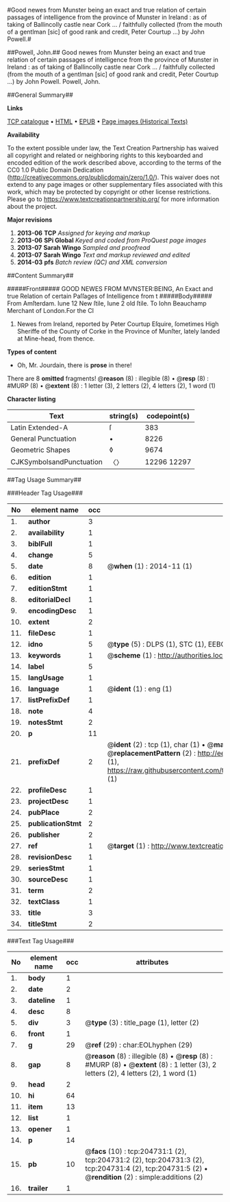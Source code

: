 #Good newes from Munster being an exact and true relation of certain passages of intelligence from the province of Munster in Ireland : as of taking of Ballincolly castle near Cork ... / faithfully collected (from the mouth of a gentlman [sic] of good rank and credit, Peter Courtup ...) by John Powell.#

##Powell, John.##
Good newes from Munster being an exact and true relation of certain passages of intelligence from the province of Munster in Ireland : as of taking of Ballincolly castle near Cork ... / faithfully collected (from the mouth of a gentlman [sic] of good rank and credit, Peter Courtup ...) by John Powell.
Powell, John.

##General Summary##

**Links**

[TCP catalogue](http://www.ota.ox.ac.uk/tcp/)  • 
[HTML](http://tei.it.ox.ac.uk/tcp/Texts-HTML/free/B28/B28287.html)  • 
[EPUB](http://tei.it.ox.ac.uk/tcp/Texts-EPUB/free/B28/B28287.epub) • 
[Page images (Historical Texts)](https://historicaltexts.jisc.ac.uk/eebo-10599384e)

**Availability**

To the extent possible under law, the Text Creation Partnership has waived all copyright and related or neighboring rights to this keyboarded and encoded edition of the work described above, according to the terms of the CC0 1.0 Public Domain Dedication (http://creativecommons.org/publicdomain/zero/1.0/). This waiver does not extend to any page images or other supplementary files associated with this work, which may be protected by copyright or other license restrictions. Please go to https://www.textcreationpartnership.org/ for more information about the project.

**Major revisions**

1. __2013-06__ __TCP__ *Assigned for keying and markup*
1. __2013-06__ __SPi Global__ *Keyed and coded from ProQuest page images*
1. __2013-07__ __Sarah Wingo__ *Sampled and proofread*
1. __2013-07__ __Sarah Wingo__ *Text and markup reviewed and edited*
1. __2014-03__ __pfs__ *Batch review (QC) and XML conversion*

##Content Summary##

#####Front#####
GOOD NEWES FROM MVNSTER:BEING, An Exact and true Relation of certain Paſſages of Intelligence from t
#####Body#####
From Amſterdam. Iune 12 New ſtile, Iune 2 old ſtile. To Iohn Beauchamp Merchant of London.For the Cl
1. Newes from Ireland, reported by Peter Courtup Eſquire, ſometimes High Sheriffe of the County of Corke in the Province of Munſter, lately landed at Mine-head, from thence.

**Types of content**

  * Oh, Mr. Jourdain, there is **prose** in there!

There are 8 **omitted** fragments! 
 @__reason__ (8) : illegible (8)  •  @__resp__ (8) : #MURP (8)  •  @__extent__ (8) : 1 letter (3), 2 letters (2), 4 letters (2), 1 word (1)

**Character listing**


|Text|string(s)|codepoint(s)|
|---|---|---|
|Latin Extended-A|ſ|383|
|General Punctuation|•|8226|
|Geometric Shapes|◊|9674|
|CJKSymbolsandPunctuation|〈〉|12296 12297|

##Tag Usage Summary##

###Header Tag Usage###

|No|element name|occ|attributes|
|---|---|---|---|
|1.|__author__|3||
|2.|__availability__|1||
|3.|__biblFull__|1||
|4.|__change__|5||
|5.|__date__|8| @__when__ (1) : 2014-11 (1)|
|6.|__edition__|1||
|7.|__editionStmt__|1||
|8.|__editorialDecl__|1||
|9.|__encodingDesc__|1||
|10.|__extent__|2||
|11.|__fileDesc__|1||
|12.|__idno__|5| @__type__ (5) : DLPS (1), STC (1), EEBO-CITATION (1), OCLC (1), VID (1)|
|13.|__keywords__|1| @__scheme__ (1) : http://authorities.loc.gov/ (1)|
|14.|__label__|5||
|15.|__langUsage__|1||
|16.|__language__|1| @__ident__ (1) : eng (1)|
|17.|__listPrefixDef__|1||
|18.|__note__|4||
|19.|__notesStmt__|2||
|20.|__p__|11||
|21.|__prefixDef__|2| @__ident__ (2) : tcp (1), char (1)  •  @__matchPattern__ (2) : ([0-9\-]+):([0-9IVX]+) (1), (.+) (1)  •  @__replacementPattern__ (2) : http://eebo.chadwyck.com/downloadtiff?vid=$1&page=$2 (1), https://raw.githubusercontent.com/textcreationpartnership/Texts/master/tcpchars.xml#$1 (1)|
|22.|__profileDesc__|1||
|23.|__projectDesc__|1||
|24.|__pubPlace__|2||
|25.|__publicationStmt__|2||
|26.|__publisher__|2||
|27.|__ref__|1| @__target__ (1) : http://www.textcreationpartnership.org/docs/. (1)|
|28.|__revisionDesc__|1||
|29.|__seriesStmt__|1||
|30.|__sourceDesc__|1||
|31.|__term__|2||
|32.|__textClass__|1||
|33.|__title__|3||
|34.|__titleStmt__|2||


###Text Tag Usage###

|No|element name|occ|attributes|
|---|---|---|---|
|1.|__body__|1||
|2.|__date__|2||
|3.|__dateline__|1||
|4.|__desc__|8||
|5.|__div__|3| @__type__ (3) : title_page (1), letter (2)|
|6.|__front__|1||
|7.|__g__|29| @__ref__ (29) : char:EOLhyphen (29)|
|8.|__gap__|8| @__reason__ (8) : illegible (8)  •  @__resp__ (8) : #MURP (8)  •  @__extent__ (8) : 1 letter (3), 2 letters (2), 4 letters (2), 1 word (1)|
|9.|__head__|2||
|10.|__hi__|64||
|11.|__item__|13||
|12.|__list__|1||
|13.|__opener__|1||
|14.|__p__|14||
|15.|__pb__|10| @__facs__ (10) : tcp:204731:1 (2), tcp:204731:2 (2), tcp:204731:3 (2), tcp:204731:4 (2), tcp:204731:5 (2)  •  @__rendition__ (2) : simple:additions (2)|
|16.|__trailer__|1||
